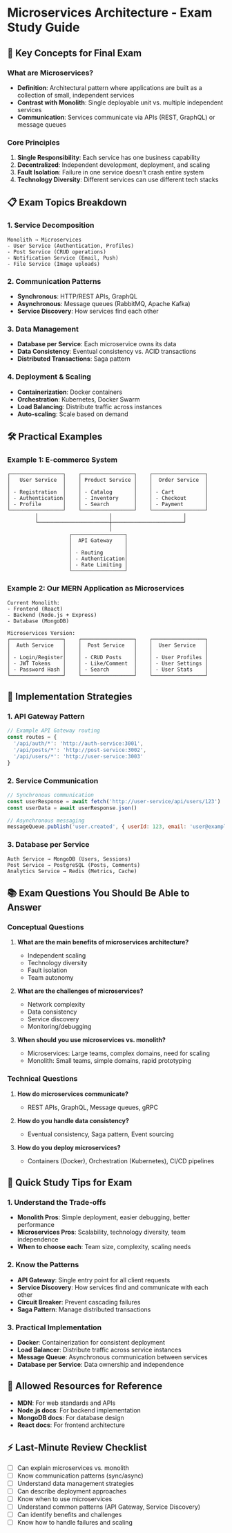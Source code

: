 # Microservices Architecture - Exam Study Guide

## 🎯 Key Concepts for Final Exam

### What are Microservices?
- **Definition**: Architectural pattern where applications are built as a collection of small, independent services
- **Contrast with Monolith**: Single deployable unit vs. multiple independent services
- **Communication**: Services communicate via APIs (REST, GraphQL) or message queues

### Core Principles
1. **Single Responsibility**: Each service has one business capability
2. **Decentralized**: Independent development, deployment, and scaling
3. **Fault Isolation**: Failure in one service doesn't crash entire system
4. **Technology Diversity**: Different services can use different tech stacks

## 📋 Exam Topics Breakdown

### 1. Service Decomposition
```
Monolith → Microservices
- User Service (Authentication, Profiles)
- Post Service (CRUD operations)
- Notification Service (Email, Push)
- File Service (Image uploads)
```

### 2. Communication Patterns
- **Synchronous**: HTTP/REST APIs, GraphQL
- **Asynchronous**: Message queues (RabbitMQ, Apache Kafka)
- **Service Discovery**: How services find each other

### 3. Data Management
- **Database per Service**: Each microservice owns its data
- **Data Consistency**: Eventual consistency vs. ACID transactions
- **Distributed Transactions**: Saga pattern

### 4. Deployment & Scaling
- **Containerization**: Docker containers
- **Orchestration**: Kubernetes, Docker Swarm
- **Load Balancing**: Distribute traffic across instances
- **Auto-scaling**: Scale based on demand

## 🛠 Practical Examples

### Example 1: E-commerce System
```
┌─────────────────┐    ┌─────────────────┐    ┌─────────────────┐
│   User Service  │    │ Product Service │    │  Order Service  │
│                 │    │                 │    │                 │
│ - Registration  │    │ - Catalog       │    │ - Cart          │
│ - Authentication│    │ - Inventory     │    │ - Checkout      │
│ - Profile       │    │ - Search        │    │ - Payment       │
└─────────────────┘    └─────────────────┘    └─────────────────┘
         │                       │                       │
         └───────────────────────┼───────────────────────┘
                                 │
                    ┌─────────────────┐
                    │  API Gateway    │
                    │                 │
                    │ - Routing       │
                    │ - Authentication│
                    │ - Rate Limiting │
                    └─────────────────┘
```

### Example 2: Our MERN Application as Microservices
```
Current Monolith:
- Frontend (React)
- Backend (Node.js + Express)
- Database (MongoDB)

Microservices Version:
┌─────────────────┐    ┌─────────────────┐    ┌─────────────────┐
│  Auth Service   │    │  Post Service   │    │  User Service   │
│                 │    │                 │    │                 │
│ - Login/Register│    │ - CRUD Posts    │    │ - User Profiles │
│ - JWT Tokens    │    │ - Like/Comment  │    │ - User Settings │
│ - Password Hash │    │ - Search        │    │ - User Stats    │
└─────────────────┘    └─────────────────┘    └─────────────────┘
```

## 🔧 Implementation Strategies

### 1. API Gateway Pattern
```javascript
// Example API Gateway routing
const routes = {
  '/api/auth/*': 'http://auth-service:3001',
  '/api/posts/*': 'http://post-service:3002',
  '/api/users/*': 'http://user-service:3003'
}
```

### 2. Service Communication
```javascript
// Synchronous communication
const userResponse = await fetch('http://user-service/api/users/123')
const userData = await userResponse.json()

// Asynchronous messaging
messageQueue.publish('user.created', { userId: 123, email: 'user@example.com' })
```

### 3. Database per Service
```
Auth Service → MongoDB (Users, Sessions)
Post Service → PostgreSQL (Posts, Comments)
Analytics Service → Redis (Metrics, Cache)
```

## 📚 Exam Questions You Should Be Able to Answer

### Conceptual Questions
1. **What are the main benefits of microservices architecture?**
   - Independent scaling
   - Technology diversity
   - Fault isolation
   - Team autonomy

2. **What are the challenges of microservices?**
   - Network complexity
   - Data consistency
   - Service discovery
   - Monitoring/debugging

3. **When should you use microservices vs. monolith?**
   - Microservices: Large teams, complex domains, need for scaling
   - Monolith: Small teams, simple domains, rapid prototyping

### Technical Questions
1. **How do microservices communicate?**
   - REST APIs, GraphQL, Message queues, gRPC

2. **How do you handle data consistency?**
   - Eventual consistency, Saga pattern, Event sourcing

3. **How do you deploy microservices?**
   - Containers (Docker), Orchestration (Kubernetes), CI/CD pipelines

## 🎯 Quick Study Tips for Exam

### 1. Understand the Trade-offs
- **Monolith Pros**: Simple deployment, easier debugging, better performance
- **Microservices Pros**: Scalability, technology diversity, team independence
- **When to choose each**: Team size, complexity, scaling needs

### 2. Know the Patterns
- **API Gateway**: Single entry point for all client requests
- **Service Discovery**: How services find and communicate with each other
- **Circuit Breaker**: Prevent cascading failures
- **Saga Pattern**: Manage distributed transactions

### 3. Practical Implementation
- **Docker**: Containerization for consistent deployment
- **Load Balancer**: Distribute traffic across service instances
- **Message Queue**: Asynchronous communication between services
- **Database per Service**: Data ownership and independence

## 🔗 Allowed Resources for Reference
- **MDN**: For web standards and APIs
- **Node.js docs**: For backend implementation
- **MongoDB docs**: For database design
- **React docs**: For frontend architecture

## ⚡ Last-Minute Review Checklist
- [ ] Can explain microservices vs. monolith
- [ ] Know communication patterns (sync/async)
- [ ] Understand data management strategies
- [ ] Can describe deployment approaches
- [ ] Know when to use microservices
- [ ] Understand common patterns (API Gateway, Service Discovery)
- [ ] Can identify benefits and challenges
- [ ] Know how to handle failures and scaling
